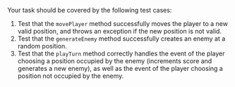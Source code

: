 Your task should be covered by the following test cases:

1. Test that the `movePlayer` method successfully moves the player to a new valid position, and throws an exception if the new position is not valid.
2. Test that the `generateEnemy` method successfully creates an enemy at a random position.
3. Test that the `playTurn` method correctly handles the event of the player choosing a position occupied by the enemy (increments score and generates a new enemy), as well as the event of the player choosing a position not occupied by the enemy.